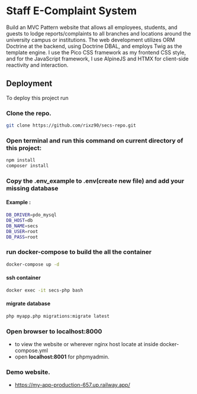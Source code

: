# Staff E-Complaint System

Build an MVC Pattern website that allows all employees, students, and guests to lodge reports/complaints to all branches and locations around the university campus or institutions. The web development utilizes ORM Doctrine at the backend, using Doctrine DBAL, and employs Twig as the template engine. I use the Pico CSS framework as my frontend CSS style, and for the JavaScript framework, I use AlpineJS and HTMX for client-side reactivity and interaction.

## Deployment

To deploy this project run

### Clone the repo.

```bash
git clone https://github.com/rixz90/secs-repo.git
```

### Open terminal and run this command on current directory of this project:

```bash
npm install
composer install
```

### Copy the .env_example to .env(create new file) and add your missing database

#### Example :

```bash
DB_DRIVER=pdo_mysql
DB_HOST=db
DB_NAME=secs
DB_USER=root
DB_PASS=root
```

### run docker-compose to build the all the container

```bash
docker-compose up -d
```

#### ssh container

```bash
docker exec -it secs-php bash
```

#### migrate database

```bash
php myapp.php migrations:migrate latest
```

### Open browser to **localhost:8000**

- to view the website or wherever nginx host locate at inside docker-compose.yml
- open **localhost:8001** for phpmyadmin.

### Demo website.

- https://my-app-production-657.up.railway.app/
